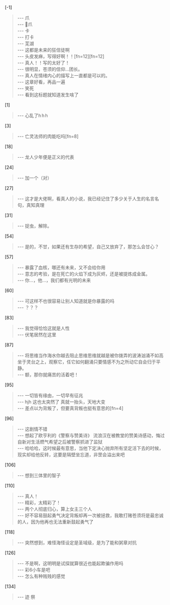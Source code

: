 
[-1] 
>--- 爪<br>
>--- 🐔爪<br>
>--- 卡<br>
>--- 打卡<br>
>--- 芜湖<br>
>--- 这都是未来的狂信徒啊<br>
>--- 头皮发麻，写得好啊！！[fn=12][fn=12]<br>
>--- 真人！！写的太好了！<br>
>--- 很明显，苍须的信仰…团长。<br>
>--- 真人在情绪内心的描写上一直都是可以的。<br>
>--- 这章好看，再品一遍<br>
>--- 笑死<br>
>--- 看到这标题就知道发生啥了<br>

[1] 
>--- 心乱了h h h<br>

[3] 
>--- 亡灵法师的肉能吃吗[fn=8]<br>

[18] 
>--- 龙人少年便是正义的代表<br>

[24] 
>--- 加一个（对）<br>

[27] 
>--- 这才是大佬啊，看真人的小说，我已经记住了多少关于人生的名言名句，真知真理<br>

[31] 
>--- 捉虫，解除。<br>

[54] 
>--- 是的，不甘，如果还有生存的希望，自己又放弃了，那怎么会甘心？<br>

[57] 
>--- 暴露了血核，哪还有未来，又不会给你用<br>
>--- 意志的考验，是在死亡的火焰下成为灰烬，还是被提炼成金属。<br>
>--- 你...，他...，我们都有光明的未来<br>

[60] 
>--- 可这样不也很容易让别人知道就是你暴露的吗<br>
>--- ？？？<br>

[83] 
>--- 我觉得恰恰这就是人性<br>
>--- 伏笔居然在这里<br>

[87] 
>--- 将思维当作海水你越去阻止思维思维就越是被你拨弄的波涛汹涌不如高坐于灵台之上，观察它，任它如何翻涌只要情感不为之所动它自会归于平静。<br>
>--- 额，那你就痛苦的活着吧！<br>

[95] 
>--- 一切皆有缘由，一切早有征兆<br>
>--- hjh
这也太突然了
真就一抬头，天地大变<br>
>--- 差点以为背叛了，但要真背叛也挺有意思的[fn=4]<br>

[96] 
>--- 这剧情不错<br>
>--- 想起了欧亨利的《警察与赞美诗》
流浪汉在被教堂的赞美诗感动，悔过自新对生活燃气希望之后被警察抓进了监狱<br>
>--- 哈哈哈，这时候最有意思，当他下定决心抛弃所有坚定活下去的时候，现实却给他反转，这要是隔壁坐忘道，非罡会溢出来吧<br>

[106] 
>--- 想到三体里的智子<br>

[110] 
>--- 真人！<br>
>--- 精彩，太精彩了！<br>
>--- 两个人彻底归心，算上女主三个人<br>
>--- 好不容易鼓起勇气决定背叛却再一次被拯救，我敢打赌苍须将是最忠诚的人，因为他再也无法重新鼓起勇气了<br>

[118] 
>--- 突然想到，难怪海怪设定是圣域级，是为了能和粥章对抗<br>

[126] 
>--- 不是啊，这明明是试探就算很近也能起欺骗作用吗<br>
>--- 彩6小车是吧<br>
>--- 怎么有种贱贱的感觉<br>

[134] 
>--- 迹 祭<br>
